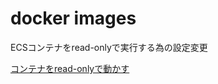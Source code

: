 # docker images

ECSコンテナをread-onlyで実行する為の設定変更

[コンテナをread-onlyで動かす](https://qiita.com/hoogee/items/7f277a025dee0c5745c5)
